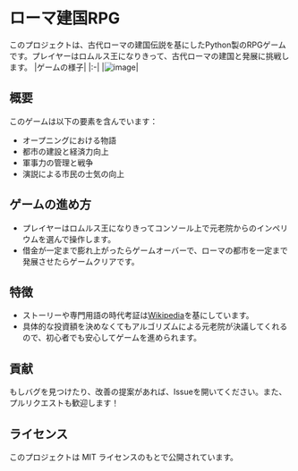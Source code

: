 # ローマ建国RPG

このプロジェクトは、古代ローマの建国伝説を基にしたPython製のRPGゲームです。プレイヤーはロムルス王になりきって、古代ローマの建国と発展に挑戦します。
|ゲームの様子|
|:-|
|![image](https://github.com/KajizukaTaichi/Founding-Rome-RPG/assets/122075081/3f19d2ac-bbc3-454f-9b43-c8bafa4bd1eb)|
## 概要

このゲームは以下の要素を含んでいます：

- オープニングにおける物語
- 都市の建設と経済力向上
- 軍事力の管理と戦争
- 演説による市民の士気の向上

## ゲームの進め方

- プレイヤーはロムルス王になりきってコンソール上で元老院からのインペリウムを選んで操作します。
- 借金が一定まで膨れ上がったらゲームオーバーで、ローマの都市を一定まで発展させたらゲームクリアです。

## 特徴
- ストーリーや専門用語の時代考証は[Wikipedia](https://ja.wikipedia.org/wiki/%E3%83%AD%E3%83%BC%E3%83%A0%E3%83%AB%E3%82%B9)を基にしています。
- 具体的な投資額を決めなくてもアルゴリズムによる元老院が決議してくれるので、初心者でも安心してゲームを進められます。

## 貢献

もしバグを見つけたり、改善の提案があれば、Issueを開いてください。また、プルリクエストも歓迎します！

## ライセンス

このプロジェクトは MIT ライセンスのもとで公開されています。
